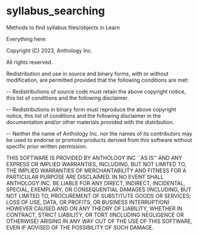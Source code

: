 # syllabus_searching
Methods to find syllabus files/objects in Learn


Everything here:

Copyright (C) 2023, Anthology Inc.

All rights reserved.

Redistribution and use in source and binary forms, with or without modification, are permitted provided that the following conditions are met:

-- Redistributions of source code must retain the above copyright notice, this list of conditions and the following disclaimer.

-- Redistributions in binary form must reproduce the above copyright notice, this list of conditions and the following disclaimer in the documentation and/or other materials provided with the distribution.

-- Neither the name of Anthology Inc. nor the names of its contributors may be used to endorse or promote products derived from this software without specific prior written permission.
 
THIS SOFTWARE IS PROVIDED BY ANTHOLOGY INC ``AS IS'' AND ANY
 EXPRESS OR IMPLIED WARRANTIES, INCLUDING, BUT NOT LIMITED TO, THE IMPLIED
 WARRANTIES OF MERCHANTABILITY AND FITNESS FOR A PARTICULAR PURPOSE ARE
 DISCLAIMED. IN NO EVENT SHALL ANTHOLOGY INC. BE LIABLE FOR ANY
 DIRECT, INDIRECT, INCIDENTAL, SPECIAL, EXEMPLARY, OR CONSEQUENTIAL DAMAGES
 (INCLUDING, BUT NOT LIMITED TO, PROCUREMENT OF SUBSTITUTE GOODS OR SERVICES;
 LOSS OF USE, DATA, OR PROFITS; OR BUSINESS INTERRUPTION) HOWEVER CAUSED AND
 ON ANY THEORY OF LIABILITY, WHETHER IN CONTRACT, STRICT LIABILITY, OR TORT
 (INCLUDING NEGLIGENCE OR OTHERWISE) ARISING IN ANY WAY OUT OF THE USE OF THIS
 SOFTWARE, EVEN IF ADVISED OF THE POSSIBILITY OF SUCH DAMAGE.
